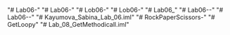 "# Lab06-" 
"# Lab06-" 
"# Lob06-" 
"# Lob06-" 
"# Lab06_" 
"# Lab06--" 
"# Lab06--" 
"# Kayumova_Sabina_Lab_06.iml" 
"# RockPaperScissors-" 
"# GetLoopy" 
"# Lab_08_GetMethodicall.iml" 
